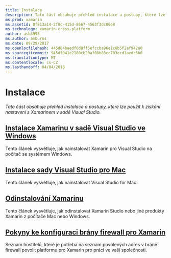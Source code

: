 ```yaml
---
title: Instalace
description: Tato část obsahuje přehled instalace a postupy, které lze použít k získání nastavení s Xamarinem v sadě Visual Studio.
ms.prod: xamarin
ms.assetid: 0f813a14-2f0c-415d-8667-4563f3dc06e8
ms.technology: xamarin-cross-platform
author: asb3993
ms.author: amburns
ms.date: 09/29/2017
ms.openlocfilehash: 445d84baedf6d8ff5efccba96e1c6b5f2af942a0
ms.sourcegitcommit: 945df041e2180cb20af08b83cc703ecd1aedc6b0
ms.translationtype: MT
ms.contentlocale: cs-CZ
ms.lasthandoff: 04/04/2018
---
```

# <a name="installation"></a>Instalace

_Tato část obsahuje přehled instalace a postupy, které lze použít k získání nastavení s Xamarinem v sadě Visual Studio._

##  <a name="installing-xamarin-in-visual-studio-on-windowscross-platformget-startedinstallationwindowsmd"></a>[Instalace Xamarinu v sadě Visual Studio ve Windows](~/cross-platform/get-started/installation/windows.md)

Tento článek vysvětluje, jak nainstalovat Xamarin pro Visual Studio na počítač se systémem Windows.

##  <a name="installing-visual-studio-for-macvisualstudiomacinstallation"></a>[Instalace sady Visual Studio pro Mac](/visualstudio/mac/installation/)

Tento článek vysvětluje, jak nainstalovat Visual Studio for Mac.

##  <a name="uninstalling-xamarincross-platformget-startedinstallationuninstalling-xamarinmd"></a>[Odinstalování Xamarinu](~/cross-platform/get-started/installation/uninstalling-xamarin.md)

Tento článek vysvětluje, jak odinstalovat Xamarin Studio nebo jiné produkty Xamarin z počítače Mac nebo Windows.

##  <a name="xamarin-firewall-configuration-instructionsfirewallmd"></a>[Pokyny ke konfiguraci brány firewall pro Xamarin](firewall.md)

Seznam hostitelů, které je potřeba na seznam povolených adres v bráně firewall povolit platformu pro Xamarin pro práci ve vaší společnosti.